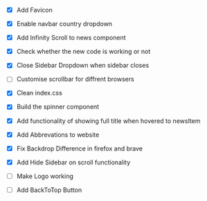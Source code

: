 - [x] Add Favicon

- [x] Enable navbar country dropdown

- [x] Add Infinity Scroll to news component

- [x] Check whether the new code is working or not

- [x] Close Sidebar Dropdown when sidebar closes

- [ ] Customise scrollbar for diffrent browsers

- [x] Clean index.css

- [x] Build the spinner component

- [x] Add functionality of showing full title when hovered to newsItem

- [x] Add Abbrevations to website

- [x] Fix Backdrop Difference in firefox and brave

- [x] Add Hide Sidebar on scroll functionality

- [ ] Make Logo working

- [ ] Add BackToTop Button
